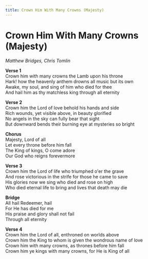 ```yaml
---
title: Crown Him With Many Crowns (Majesty)
---
```


# Crown Him With Many Crowns (Majesty)

_Matthew Bridges, Chris Tomlin_

**Verse 1**  
Crown him with many crowns the Lamb upon his throne  
Hark! how the heavenly anthem drowns all music but its own  
Awake, my soul, and sing of him who died for thee  
And hail him as thy matchless king through all eternity  

**Verse 2**  
Crown him the Lord of love behold his hands and side  
Rich wounds, yet visible above, in beauty glorified  
No angels in the sky can fully bear that sight  
But downward bends their burning eye at mysteries so bright

**Chorus**  
Majesty, Lord of all  
Let every throne before him fall  
The King of kings, O come adore  
Our God who reigns forevermore

**Verse 3**  
Crown him the Lord of life who triumphed o'er the grave  
And rose victorious in the strife for those he came to save  
His glories now we sing who died and rose on high  
Who died eternal life to bring and lives that death may die  

**Bridge**  
All hail Redeemer, hail  
For He has died for me  
His praise and glory shall not fail  
Through all eternity  

**Verse 4**  
Crown him the Lord of all, enthroned on worlds above  
Crown him the King to whom is given the wondrous name of love  
Crown him with many crowns, as thrones before him fall  
Crown him ye kings with many crowns, for He is King of all  